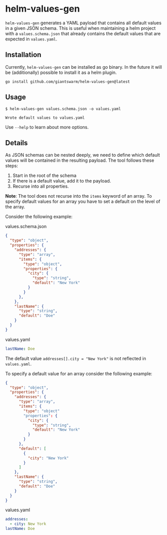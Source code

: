 # helm-values-gen

`helm-values-gen` generates a YAML payload that contains all default values in
a given JSON schema. This is useful when maintaining a helm project with a
`values.schema.json` that already contains the default values that are
expected in `values.yaml`.

## Installation

Currently, `helm-values-gen` can be installed as go binary.
In the future it will be (additionally) possible to install it as a helm plugin.

```nohighlight
go install github.com/giantswarm/helm-values-gen@latest
```

## Usage

```nohighlight
$ helm-values-gen values.schema.json -o values.yaml

Wrote default values to values.yaml
```

Use `--help` to learn about more options.

## Details

As JSON schemas can be nested deeply, we need to define which default values
will be contained in the resulting payload.
The tool follows these steps:

1. Start in the root of the schema
2. If there is a default value, add it to the payload.
3. Recurse into all properties.

**Note**:
The tool does not recurse into the `items` keyword of an array.
To specify default values for an array you have to set a default on the level
of the array.

Consider the following example:

values.schema.json

```json
{
  "type": "object",
  "properties": {
    "addresses": {
      "type": "array",
      "items": {
        "type": "object",
        "properties": {
          "city": {
            "type": "string",
            "default": "New York"
          }
        }
      },
    },
    "lastName": {
      "type": "string",
      "default": "Doe"
    }
  }
}
```

values.yaml

```yaml
lastName: Doe
```

The default value `addresses[].city = "New York"` is not reflected in
`values.yaml`.

To specify a default value for an array consider the following example:

```json
{
  "type": "object",
  "properties": {
    "addresses": {
      "type": "array",
      "items": {
        "type": "object"
        "properties": {
          "city": {
            "type": "string",
            "default": "New York"
          }
        }
      },
      "default": [
        {
          "city": "New York"
        }
      ]
    },
    "lastName": {
      "type": "string",
      "default": "Doe"
    }
  }
}
```

values.yaml

```yaml
addresses:
  - city: New York
lastName: Doe
```
